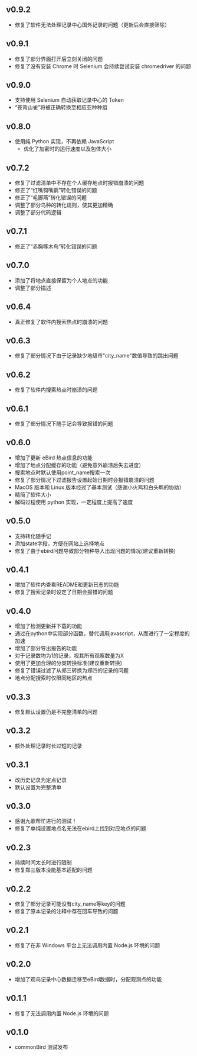 ## v0.9.2
* 修复了软件无法处理记录中心国外记录的问题（更新后会直接筛除）

## v0.9.1
* 修复了部分界面打开后立刻关闭的问题
* 修复了没有安装 Chrome 时 Selenium 会持续尝试安装 chromedriver 的问题

## v0.9.0
* 支持使用 Selenium 自动获取记录中心的 Token
* “苍背山雀”将被正确转换至相应亚种种组

## v0.8.0
* 使用纯 Python 实现，不再依赖 JavaScript
    * 优化了加密时的运行速度以及包体大小

## v0.7.2
* 修复了过滤清单中不存在个人缓存地点时报错崩溃的问题
* 修正了“红嘴钩嘴鹛”转化错误的问题
* 修正了“毛脚燕”转化错误的问题
* 调整了部分鸟种的转化规则，使其更加精确
* 调整了部分代码逻辑

## v0.7.1
* 修正了“赤胸啄木鸟”转化错误的问题

## v0.7.0
* 添加了将地点直接保留为个人地点的功能
* 调整了部分描述

## v0.6.4
* 真正修复了软件内搜索热点时崩溃的问题

## v0.6.3
* 修复了部分情况下由于记录缺少地级市"city_name"数值导致的跳出问题

## v0.6.2
* 修复了软件内搜索热点时崩溃的问题

## v0.6.1
* 修复了部分情况下随手记会导致报错的问题

## v0.6.0
* 增加了更新 eBird 热点信息的功能
* 增加了地点分配缓存的功能（避免意外崩溃后失去进度）
* 搜索地点时默认使用point_name搜索一次
* 修复了部分情况下过滤报告设置起始日期时会报错崩溃的问题
* MacOS 版本和 Linux 版本经过了基本测试（感谢小火鸡和白头鹎的协助）
* 精简了软件大小
* 解码过程使用 python 实现，一定程度上提高了速度

## v0.5.0
* 支持转化随手记
* 添加state字段，方便在网站上选择地点
* 修复了由于ebird问题导致部分物种导入出现问题的情况(建议重新转换)

## v0.4.1
* 增加了软件内查看README和更新日志的功能
* 修复了搜索记录时设定了日期会报错的问题

## v0.4.0
* 增加了检测更新并下载的功能
* 通过在python中实现部分函数，替代调用javascript，从而进行了一定程度的加速
* 增加了部分导出报告的功能
* 对于记录数均为1的记录，视其所有观察数量为X
* 使用了更加合理的分类转换标准(建议重新转换)
* 修复了错误过滤了从郑三转换为郑四的记录的问题
* 地点分配搜索时仅限同地区的热点

## v0.3.3
* 修复默认设置仍是不完整清单的问题

## v0.3.2
* 额外处理记录时长过短的记录

## v0.3.1
* 改历史记录为定点记录
* 默认设置为完整清单

## v0.3.0
* 感谢九歌帮忙进行的测试！
* 修复了单纯设置地点名无法在ebird上找到对应地点的问题

## v0.2.3
* 持续时间太长时进行限制
* 修复郑三版本没能基本适配的问题

## v0.2.2
* 修复了部分记录可能没有city_name等key的问题
* 修复了原本记录的注释中存在回车导致的问题

## v0.2.1
* 修复了在非 Windows 平台上无法调用内置 Node.js 环境的问题

## v0.2.0
* 增加了观鸟记录中心数据迁移至eBird数据时，分配观测点的功能

## v0.1.1
* 修复了无法调用内置 Node.js 环境的问题

## v0.1.0
* commonBird 测试发布
